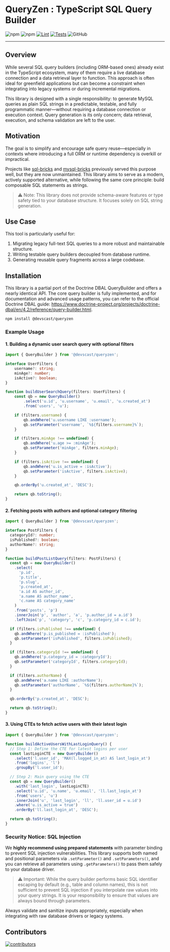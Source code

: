 # QueryZen : TypeScript SQL Query Builder

![npm](https://img.shields.io/npm/v/@devscast/queryzen?style=flat-square)
![npm](https://img.shields.io/npm/dt/@devscast/queryzen?style=flat-square)
[![Lint](https://github.com/devscast/queryzen-ts/actions/workflows/lint.yml/badge.svg?branch=main)](https://github.com/devscast/queryzen-ts/actions/workflows/lint.yml)
[![Tests](https://github.com/devscast/queryzen-ts/actions/workflows/test.yml/badge.svg?branch=main)](https://github.com/devscast/queryzen-ts/actions/workflows/test.yml)
![GitHub](https://img.shields.io/github/license/devscast/queryzen-ts?style=flat-square)

---

## Overview
While several SQL query builders (including ORM-based ones) already exist in the TypeScript ecosystem, many of them require a live database connection and a data retrieval layer to function. This approach is often ideal for greenfield applications but can become a constraint when integrating into legacy systems or during incremental migrations.

This library is designed with a single responsibility: to generate MySQL queries as plain SQL strings in a predictable, testable, and fully programmatic manner—without requiring a database connection or execution context. Query generation is its only concern; data retrieval, execution, and schema validation are left to the user.

## Motivation
The goal is to simplify and encourage safe query reuse—especially in contexts where introducing a full ORM or runtime dependency is overkill or impractical.

Projects like [sql-bricks](https://www.npmjs.com/package/sql-bricks) and [mysql-bricks](https://www.npmjs.com/package/mysql-bricks) previously served this purpose well, but they are now unmaintained. This library aims to serve as a modern, actively supported alternative, while following the same core principle: build composable SQL statements as strings.

> ⚠️ Note: This library does not provide schema-aware features or type safety tied to your database structure. It focuses solely on SQL string generation.

## Use Case
This tool is particularly useful for:

1. Migrating legacy full-text SQL queries to a more robust and maintainable structure.
2. Writing testable query builders decoupled from database runtime.
3. Generating reusable query fragments across a large codebase.

## Installation

This library is a partial port of the Doctrine DBAL QueryBuilder and offers a nearly identical API. 
The core query builder is fully implemented, and for documentation and advanced usage patterns, you can refer to the official Doctrine DBAL guide: https://www.doctrine-project.org/projects/doctrine-dbal/en/4.2/reference/query-builder.html.

```bash
npm install @devscast/queryzen
```

### Example Usage

#### 1. Building a dynamic user search query with optional filters
```typescript
import { QueryBuilder } from '@devscast/queryzen';

interface UserFilters {
    username?: string;
    minAge?: number;
    isActive?: boolean;
}

function buildUserSearchQuery(filters: UserFilters) {
    const qb = new QueryBuilder()
        .select('u.id', 'u.username', 'u.email', 'u.created_at')
        .from('users', 'u');

    if (filters.username) {
        qb.andWhere('u.username LIKE :username');
        qb.setParameter('username', `%${filters.username}%`);
    }

    if (filters.minAge !== undefined) {
        qb.andWhere('u.age >= :minAge');
        qb.setParameter('minAge', filters.minAge);
    }

    if (filters.isActive !== undefined) {
        qb.andWhere('u.is_active = :isActive');
        qb.setParameter('isActive', filters.isActive);
    }

    qb.orderBy('u.created_at', 'DESC');

    return qb.toString();
}

```

#### 2. Fetching posts with authors and optional category filtering
```typescript
import { QueryBuilder } from '@devscast/queryzen';

interface PostFilters {
  categoryId?: number;
  isPublished?: boolean;
  authorName?: string;
}

function buildPostListQuery(filters: PostFilters) {
  const qb = new QueryBuilder()
    .select(
      'p.id',
      'p.title',
      'p.slug',
      'p.created_at',
      'a.id AS author_id',
      'a.name AS author_name',
      'c.name AS category_name'
    )
    .from('posts', 'p')
    .innerJoin('p', 'author', 'a', 'p.author_id = a.id')
    .leftJoin('p', 'category', 'c', 'p.category_id = c.id');

  if (filters.isPublished !== undefined) {
    qb.andWhere('p.is_published = :isPublished');
    qb.setParameter('isPublished', filters.isPublished);
  }

  if (filters.categoryId !== undefined) {
    qb.andWhere('p.category_id = :categoryId');
    qb.setParameter('categoryId', filters.categoryId);
  }

  if (filters.authorName) {
    qb.andWhere('a.name LIKE :authorName');
    qb.setParameter('authorName', `%${filters.authorName}%`);
  }

  qb.orderBy('p.created_at', 'DESC');

  return qb.toString();
}
```

#### 3. Using CTEs to fetch active users with their latest login
```typescript
import { QueryBuilder } from '@devscast/queryzen';

function buildActiveUsersWithLastLoginQuery() {
  // Step 1: Define the CTE for latest logins per user
  const lastLoginCTE = new QueryBuilder()
    .select('l.user_id', 'MAX(l.logged_in_at) AS last_login_at')
    .from('logins', 'l')
    .groupBy('l.user_id');

  // Step 2: Main query using the CTE
  const qb = new QueryBuilder()
    .with('last_login', lastLoginCTE)
    .select('u.id', 'u.name', 'u.email', 'll.last_login_at')
    .from('users', 'u')
    .innerJoin('u', 'last_login', 'll', 'll.user_id = u.id')
    .where('u.is_active = true')
    .orderBy('ll.last_login_at', 'DESC');

  return qb.toString();
}
```

### Security Notice: SQL Injection

We **highly recommend using prepared statements** with parameter binding to prevent SQL injection vulnerabilities. This library supports both named and positional parameters via `.setParameter()` and `.setParameters()`, and you can retrieve all parameters using `.getParameters()` to pass them safely to your database driver.

> ⚠️ Important: While the query builder performs basic SQL identifier escaping by default (e.g., table and column names), this is not sufficient to prevent SQL injection if you interpolate raw values into your query strings. It is your responsibility to ensure that values are always bound through parameters.

Always validate and sanitize inputs appropriately, especially when integrating with raw database drivers or legacy systems.

## Contributors

<a href="https://github.com/devscast/queryzen-tz/graphs/contributors" title="show all contributors">
  <img src="https://contrib.rocks/image?repo=devscast/queryzen-ts" alt="contributors"/>
</a>
